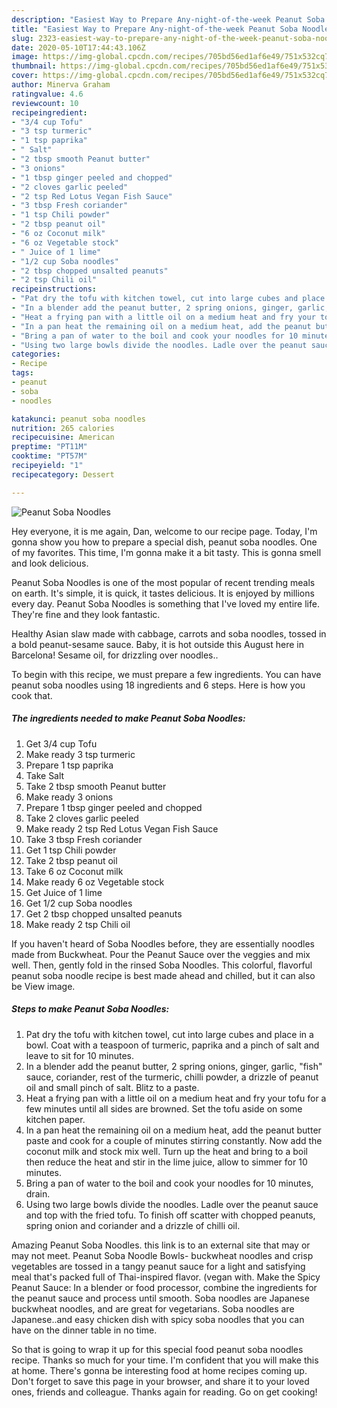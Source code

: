 ```yaml
---
description: "Easiest Way to Prepare Any-night-of-the-week Peanut Soba Noodles"
title: "Easiest Way to Prepare Any-night-of-the-week Peanut Soba Noodles"
slug: 2323-easiest-way-to-prepare-any-night-of-the-week-peanut-soba-noodles
date: 2020-05-10T17:44:43.106Z
image: https://img-global.cpcdn.com/recipes/705bd56ed1af6e49/751x532cq70/peanut-soba-noodles-recipe-main-photo.jpg
thumbnail: https://img-global.cpcdn.com/recipes/705bd56ed1af6e49/751x532cq70/peanut-soba-noodles-recipe-main-photo.jpg
cover: https://img-global.cpcdn.com/recipes/705bd56ed1af6e49/751x532cq70/peanut-soba-noodles-recipe-main-photo.jpg
author: Minerva Graham
ratingvalue: 4.6
reviewcount: 10
recipeingredient:
- "3/4 cup Tofu"
- "3 tsp turmeric"
- "1 tsp paprika"
- " Salt"
- "2 tbsp smooth Peanut butter"
- "3 onions"
- "1 tbsp ginger peeled and chopped"
- "2 cloves garlic peeled"
- "2 tsp Red Lotus Vegan Fish Sauce"
- "3 tbsp Fresh coriander"
- "1 tsp Chili powder"
- "2 tbsp peanut oil"
- "6 oz Coconut milk"
- "6 oz Vegetable stock"
- " Juice of 1 lime"
- "1/2 cup Soba noodles"
- "2 tbsp chopped unsalted peanuts"
- "2 tsp Chili oil"
recipeinstructions:
- "Pat dry the tofu with kitchen towel, cut into large cubes and place in a bowl. Coat with a teaspoon of turmeric, paprika and a pinch of salt and leave to sit for 10 minutes."
- "In a blender add the peanut butter, 2 spring onions, ginger, garlic, &#34;fish&#34; sauce, coriander, rest of the turmeric, chilli powder, a drizzle of peanut oil and small pinch of salt. Blitz to a paste."
- "Heat a frying pan with a little oil on a medium heat and fry your tofu for a few minutes until all sides are browned. Set the tofu aside on some kitchen paper."
- "In a pan heat the remaining oil on a medium heat, add the peanut butter paste and cook for a couple of minutes stirring constantly. Now add the coconut milk and stock mix well. Turn up the heat and bring to a boil then reduce the heat and stir in the lime juice, allow to simmer for 10 minutes."
- "Bring a pan of water to the boil and cook your noodles for 10 minutes, drain."
- "Using two large bowls divide the noodles. Ladle over the peanut sauce and top with the fried tofu. To finish off scatter with chopped peanuts, spring onion and coriander and a drizzle of chilli oil."
categories:
- Recipe
tags:
- peanut
- soba
- noodles

katakunci: peanut soba noodles 
nutrition: 265 calories
recipecuisine: American
preptime: "PT11M"
cooktime: "PT57M"
recipeyield: "1"
recipecategory: Dessert

---
```



![Peanut Soba Noodles](https://img-global.cpcdn.com/recipes/705bd56ed1af6e49/751x532cq70/peanut-soba-noodles-recipe-main-photo.jpg)

Hey everyone, it is me again, Dan, welcome to our recipe page. Today, I'm gonna show you how to prepare a special dish, peanut soba noodles. One of my favorites. This time, I'm gonna make it a bit tasty. This is gonna smell and look delicious.

Peanut Soba Noodles is one of the most popular of recent trending meals on earth. It's simple, it is quick, it tastes delicious. It is enjoyed by millions every day. Peanut Soba Noodles is something that I've loved my entire life. They're fine and they look fantastic.

Healthy Asian slaw made with cabbage, carrots and soba noodles, tossed in a bold peanut-sesame sauce. Baby, it is hot outside this August here in Barcelona! Sesame oil, for drizzling over noodles..


To begin with this recipe, we must prepare a few ingredients. You can have peanut soba noodles using 18 ingredients and 6 steps. Here is how you cook that.

<!--inarticleads1-->

##### The ingredients needed to make Peanut Soba Noodles:

1. Get 3/4 cup Tofu
1. Make ready 3 tsp turmeric
1. Prepare 1 tsp paprika
1. Take  Salt
1. Take 2 tbsp smooth Peanut butter
1. Make ready 3 onions
1. Prepare 1 tbsp ginger peeled and chopped
1. Take 2 cloves garlic peeled
1. Make ready 2 tsp Red Lotus Vegan Fish Sauce
1. Take 3 tbsp Fresh coriander
1. Get 1 tsp Chili powder
1. Take 2 tbsp peanut oil
1. Take 6 oz Coconut milk
1. Make ready 6 oz Vegetable stock
1. Get  Juice of 1 lime
1. Get 1/2 cup Soba noodles
1. Get 2 tbsp chopped unsalted peanuts
1. Make ready 2 tsp Chili oil


If you haven&#39;t heard of Soba Noodles before, they are essentially noodles made from Buckwheat. Pour the Peanut Sauce over the veggies and mix well. Then, gently fold in the rinsed Soba Noodles. This colorful, flavorful peanut soba noodle recipe is best made ahead and chilled, but it can also be View image. 

<!--inarticleads2-->

##### Steps to make Peanut Soba Noodles:

1. Pat dry the tofu with kitchen towel, cut into large cubes and place in a bowl. Coat with a teaspoon of turmeric, paprika and a pinch of salt and leave to sit for 10 minutes.
1. In a blender add the peanut butter, 2 spring onions, ginger, garlic, &#34;fish&#34; sauce, coriander, rest of the turmeric, chilli powder, a drizzle of peanut oil and small pinch of salt. Blitz to a paste.
1. Heat a frying pan with a little oil on a medium heat and fry your tofu for a few minutes until all sides are browned. Set the tofu aside on some kitchen paper.
1. In a pan heat the remaining oil on a medium heat, add the peanut butter paste and cook for a couple of minutes stirring constantly. Now add the coconut milk and stock mix well. Turn up the heat and bring to a boil then reduce the heat and stir in the lime juice, allow to simmer for 10 minutes.
1. Bring a pan of water to the boil and cook your noodles for 10 minutes, drain.
1. Using two large bowls divide the noodles. Ladle over the peanut sauce and top with the fried tofu. To finish off scatter with chopped peanuts, spring onion and coriander and a drizzle of chilli oil.


Amazing Peanut Soba Noodles. this link is to an external site that may or may not meet. Peanut Soba Noodle Bowls- buckwheat noodles and crisp vegetables are tossed in a tangy peanut sauce for a light and satisfying meal that&#39;s packed full of Thai-inspired flavor. (vegan with. Make the Spicy Peanut Sauce: In a blender or food processor, combine the ingredients for the peanut sauce and process until smooth. Soba noodles are Japanese buckwheat noodles, and are great for vegetarians. Soba noodles are Japanese..and easy chicken dish with spicy soba noodles that you can have on the dinner table in no time. 

So that is going to wrap it up for this special food peanut soba noodles recipe. Thanks so much for your time. I'm confident that you will make this at home. There's gonna be interesting food at home recipes coming up. Don't forget to save this page in your browser, and share it to your loved ones, friends and colleague. Thanks again for reading. Go on get cooking!
